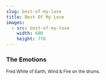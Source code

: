 ```yaml
---
slug: best-of-my-love
title: Best Of My Love
images:
  - src: best-of-my-love
    width: 600
    height: 776
---
```

### The Emotions

<div data-player="EbwXoN-XU5I"></div>

<small>Fred White of Earth, Wind & Fire on the drums.</small>
